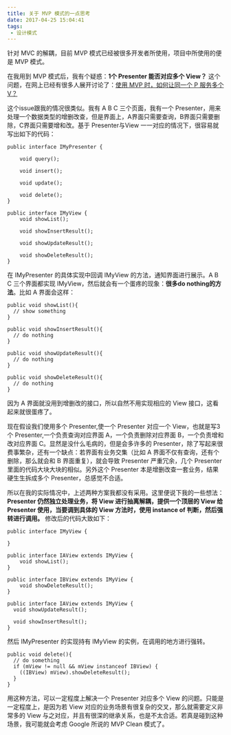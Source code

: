 ```yaml
---
title: 关于 MVP 模式的一点思考
date: 2017-04-25 15:04:41
tags:
 - 设计模式
---
```

针对 MVC 的解耦，目前 MVP 模式已经被很多开发者所使用，项目中所使用的便是 MVP 模式。

在我用到 MVP 模式后，我有个疑惑：**1个 Presenter 能否对应多个 View？**
这个问题，在网上已经有很多人展开讨论了：[使用 MVP 时，如何让同一个 P 服务多个 V？](https://github.com/android-cn/android-discuss/issues/468)

<!-- more -->

这个issue跟我的情况很类似。我有 A B C 三个页面，我有一个 Presenter，用来处理一个数据类型的增删改查，但是界面上，A界面只需要查询，B界面只需要删除，C界面只需要增和改。基于 Presenter与View 一一对应的情况下，很容易就写出如下的代码：
```
public interface IMyPresenter {

    void query();

    void insert();

    void update();

    void delete();
}

public interface IMyView {
    void showList();

    void showInsertResult();

    void showUpdateResult();

    void showDeleteResult();
}
```
在 IMyPresenter 的具体实现中回调 IMyView 的方法，通知界面进行展示。A B C 三个界面都实现 IMyView，然后就会有一个蛋疼的现象：**很多do nothing的方法**。比如 A 界面会这样：
```
public void showList(){
  // show something
}

public void showInsertResult(){
  // do nothing
}

public void showUpdateResult(){
  // do nothing
}

public void showDeleteResult(){
  // do nothing
}
```
因为 A 界面就没用到增删改的接口，所以自然不用实现相应的 View 接口，这看起来就很蛋疼了。

现在假设我们使用多个 Presenter,使一个 Presenter 对应一个 View，也就是写3个 Presenter,一个负责查询对应界面 A，一个负责删除对应界面 B，一个负责增和改对应界面 C。显然是没什么毛病的，但是会多许多的 Presenter，除了写起来很费事繁杂，还有一个缺点：若界面有业务交集（比如 A 界面不仅有查询，还有个删除，那么就会和 B 界面重复），就会导致 Presenter 严重冗余，几个 Presenter 里面的代码大块大块的相似。另外这个 Presenter 本是增删改查一套业务，结果硬生生拆成多个 Presenter，总感觉不合适。

所以在我的实际情况中，上述两种方案我都没有采用。这里便说下我的一些想法：
**Presenter 仍然独立处理业务，将 View 进行抽离解耦，提供一个顶层的 View 给 Presenter 使用，当要调到具体的 View 方法时，使用 instance of 判断，然后强转进行调用。**
修改后的代码大致如下：
```
public interface IMyView {

}

public interface IAView extends IMyView {
    void showList();
}

public interface IBView extends IMyView {
    void showDeleteResult();
}

public interface IAView extends IMyView {
  void showUpdateResult();

  void showInsertResult();
}
```
然后 IMyPresenter 的实现持有 IMyView 的实例，在调用的地方进行强转。
```
public void delete(){
  // do something
  if (mView != null && mView instanceof IBView) {
    ((IBView) mView).showDeleteResult();
  }
}
```
用这种方法，可以一定程度上解决一个 Presenter 对应多个 View 的问题。只能是一定程度上，是因为若 View 对应的业务场景有很复杂的交叉，那么就需要定义非常多的 View 与之对应，并且有很深的继承关系，也是不太合适。若真是碰到这种场景，我可能就会考虑 Google 所说的 MVP Clean 模式了。
